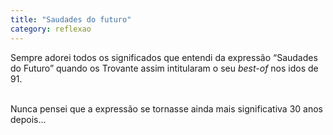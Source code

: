 ```yaml
---
title: "Saudades do futuro"
category: reflexao
---
```


Sempre adorei todos os significados que entendi da expressão “Saudades do Futuro” quando os Trovante assim intitularam o seu *best-of* nos idos de 91.

<br/>
Nunca pensei que a expressão se tornasse ainda mais significativa 30 anos depois...
